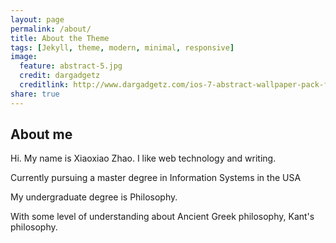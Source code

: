 ```yaml
---
layout: page
permalink: /about/
title: About the Theme
tags: [Jekyll, theme, modern, minimal, responsive]
image:
  feature: abstract-5.jpg
  credit: dargadgetz
  creditlink: http://www.dargadgetz.com/ios-7-abstract-wallpaper-pack-for-iphone-5-and-ipod-touch-retina/
share: true
---
```


## About me

Hi.
My name is Xiaoxiao Zhao. I like web technology and writing.


Currently pursuing a master degree in Information Systems in the USA 

My undergraduate degree is Philosophy. 

With some level of understanding about Ancient Greek philosophy, Kant's philosophy. 